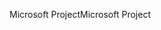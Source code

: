 <span data-ttu-id="b7ff5-101">Microsoft Project</span><span class="sxs-lookup"><span data-stu-id="b7ff5-101">Microsoft Project</span></span>